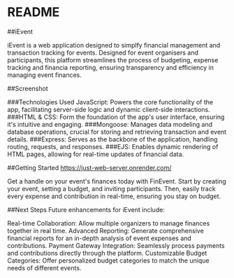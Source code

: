 # README

##iEvent

iEvent is a web application designed to simplfy financial management and transaction tracking for events. Designed for event organisers and participants, this platform streamlines the process of budgeting, expense tracking and financia reporting, ensuring transparency and efficiency in managing event finances.

##Screenshot

###Technologies Used
JavaScript: Powers the core functionality of the app, facilitating server-side logic and dynamic client-side interactions.
###HTML & CSS: Form the foundation of the app's user interface, ensuring it's intuitive and engaging.
###Mongoose: Manages data modeling and database operations, crucial for storing and retrieving transaction and event details.
###Express: Serves as the backbone of the application, handling routing, requests, and responses.
###EJS: Enables dynamic rendering of HTML pages, allowing for real-time updates of financial data.


##Getting Started
https://just-web-server.onrender.com/

Get a handle on your event's finances today with FinEvent. Start by creating your event, setting a budget, and inviting participants. Then, easily track every expense and contribution in real-time, ensuring you stay on budget.

##Next Steps
Future enhancements for iEvent include:

Real-time Collaboration: Allow multiple organizers to manage finances together in real time.
Advanced Reporting: Generate comprehensive financial reports for an in-depth analysis of event expenses and contributions.
Payment Gateway Integration: Seamlessly process payments and contributions directly through the platform.
Customizable Budget Categories: Offer personalized budget categories to match the unique needs of different events.

